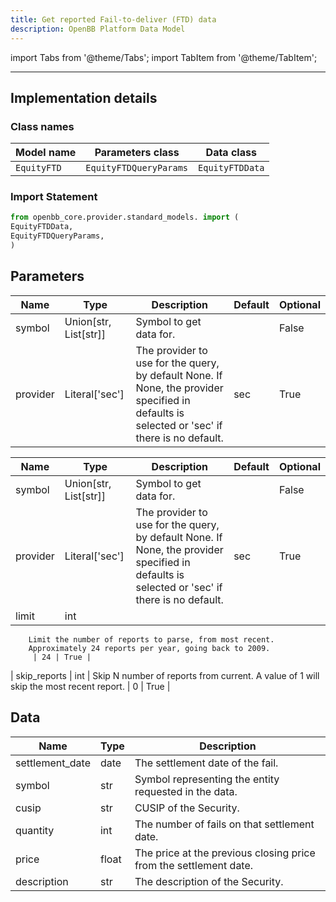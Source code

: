 ```yaml
---
title: Get reported Fail-to-deliver (FTD) data
description: OpenBB Platform Data Model
---
```


<!-- markdownlint-disable MD012 MD031 MD033 -->

import Tabs from '@theme/Tabs';
import TabItem from '@theme/TabItem';

---

## Implementation details

### Class names

| Model name | Parameters class | Data class |
| ---------- | ---------------- | ---------- |
| `EquityFTD` | `EquityFTDQueryParams` | `EquityFTDData` |

### Import Statement

```python
from openbb_core.provider.standard_models. import (
EquityFTDData,
EquityFTDQueryParams,
)
```

## Parameters

<Tabs>
<TabItem value="standard" label="Standard">

| Name | Type | Description | Default | Optional |
| ---- | ---- | ----------- | ------- | -------- |
| symbol | Union[str, List[str]] | Symbol to get data for. |  | False |
| provider | Literal['sec'] | The provider to use for the query, by default None. If None, the provider specified in defaults is selected or 'sec' if there is no default. | sec | True |
</TabItem>

<TabItem value='sec' label='sec'>

| Name | Type | Description | Default | Optional |
| ---- | ---- | ----------- | ------- | -------- |
| symbol | Union[str, List[str]] | Symbol to get data for. |  | False |
| provider | Literal['sec'] | The provider to use for the query, by default None. If None, the provider specified in defaults is selected or 'sec' if there is no default. | sec | True |
| limit | int |
        Limit the number of reports to parse, from most recent.
        Approximately 24 reports per year, going back to 2009.
         | 24 | True |
| skip_reports | int |
        Skip N number of reports from current. A value of 1 will skip the most recent report.
         | 0 | True |
</TabItem>

</Tabs>

## Data

<Tabs>
<TabItem value="standard" label="Standard">

| Name | Type | Description |
| ---- | ---- | ----------- |
| settlement_date | date | The settlement date of the fail. |
| symbol | str | Symbol representing the entity requested in the data. |
| cusip | str | CUSIP of the Security. |
| quantity | int | The number of fails on that settlement date. |
| price | float | The price at the previous closing price from the settlement date. |
| description | str | The description of the Security. |
</TabItem>

</Tabs>
